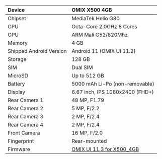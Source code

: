 | Device                 | OMIX X500 4GB                                              |
| :---------------------- | :---------------------------------------------------------------|
| Chipset                 | MediaTek Helio G80                       |
| CPU                     | Octa-Core 2.0GHz 8 Cores
| GPU                     | ARM Mali G52/820Mhz                                               |
| Memory                  | 4 GB                                                        |
| Shipped Android Version |Android 11 (OMIX UI 11.2)                                                   
| Storage                 | 128 GB                                        |
| SIM                     | Dual SIM                             |
| MicroSD                 | Up to 512 GB                                                    |
| Battery                 | 5000 mAh Li-Po (non-removable)                                  |
| Display                 | 6.67 inch, IPS 1080x2400 (FHD+)
| Rear Camera 1           | 48 MP, F1.79                  |
| Rear Camera 2           | 5 MP, F/2.2                  |
| Rear Camera 3           | 2 MP, F/2.4                      |
| Rear Camera 4           | 2 MP, F/2.4                                            |
| Front Camera            | 16 MP, F/2.0                           |
| Fingerprint             | Rear-mounted 
| Firmware               |  [OMIX UI 11.3 for X500_4GB](https://github.com/omixmobile/firmware/releases/tag/V11.3.0_X500_4GB)   | 